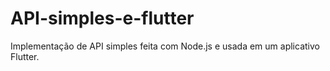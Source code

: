 # API-simples-e-flutter
Implementação de API simples feita com Node.js e usada em um aplicativo Flutter.  
